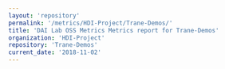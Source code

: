 ```yaml
---
layout: 'repository'
permalink: '/metrics/HDI-Project/Trane-Demos/'
title: 'DAI Lab OSS Metrics Metrics report for Trane-Demos'
organization: 'HDI-Project'
repository: 'Trane-Demos'
current_date: '2018-11-02'
---
```

